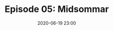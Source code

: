 ---
layout: post
title: "Episode 05: Midsommar"
date: 2020-06-19 23:00
file: https://archive.org/download/spook-box-episode-5/SpookBox%20Episode%205.mp3
summary: "This week we celebrate Ari Aster's brilliant folk horror Midsommar (2019)"
description: "TThis week the gang (Conor, Daf and Heather) turn their third eyes to Ari Aster's 2019 horror spectacular Midsommar. We probe the depths of the film's possible anthropological meanings and ask just what genre this film might be? 

If you have time, check out our channel and our other videos and please, please subscribe and share our podcasts with your friends."
duration: "62:21" 
length: "3741"
explicit: "yes" 
keywords: "Horror, Movie, Podcast, Humor, Education, Funny, Casual, Long, Feminism, Feminist, Literary Theory, Marxism, H.P. Lovecraft, Lovecraft, Folk Horror, Ari Aster, David Lynch, Jordan Peele, Surrealism"
block: "no" 
voices: "Heather, Conor, Daf"
---